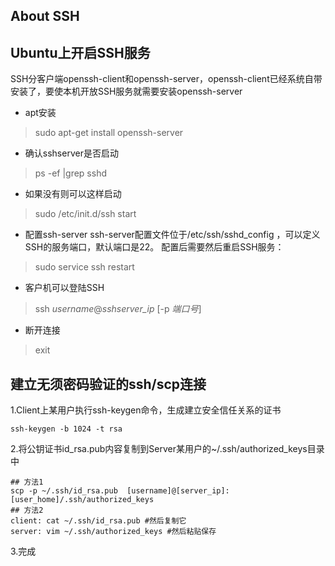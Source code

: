 ## About SSH

## Ubuntu上开启SSH服务

SSH分客户端openssh-client和openssh-server，openssh-client已经系统自带安装了，要使本机开放SSH服务就需要安装openssh-server

* apt安装
>sudo apt-get install openssh-server

* 确认sshserver是否启动
>ps -ef |grep sshd

* 如果没有则可以这样启动
>sudo /etc/init.d/ssh start

* 配置ssh-server
ssh-server配置文件位于/etc/ssh/sshd_config ，可以定义SSH的服务端口，默认端口是22。
配置后需要然后重启SSH服务：
>sudo service ssh restart

* 客户机可以登陆SSH
>ssh _username_@_sshserver_ip_ [-p _端口号_]

* 断开连接
>exit


## 建立无须密码验证的ssh/scp连接

1.Client上某用户执行ssh-keygen命令，生成建立安全信任关系的证书
```shell
ssh-keygen -b 1024 -t rsa
```

2.将公钥证书id_rsa.pub内容复制到Server某用户的~/.ssh/authorized_keys目录中
```shell
## 方法1
scp -p ~/.ssh/id_rsa.pub  [username]@[server_ip]:[user_home]/.ssh/authorized_keys
## 方法2
client: cat ~/.ssh/id_rsa.pub #然后复制它
server: vim ~/.ssh/authorized_keys #然后粘贴保存
```

3.完成
